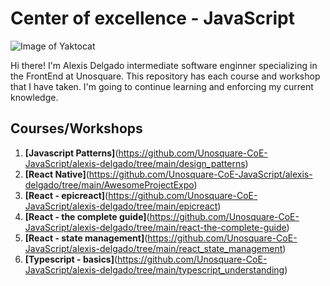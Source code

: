 # Center of excellence - JavaScript

![Image of Yaktocat](https://octodex.github.com/images/yaktocat.png)

Hi there! I'm Alexis Delgado intermediate software enginner specializing in the FrontEnd at Unosquare. This repository has each course and workshop that I have taken. I'm going to continue learning and enforcing my current knowledge.

## Courses/Workshops

1. **[Javascript Patterns]**(https://github.com/Unosquare-CoE-JavaScript/alexis-delgado/tree/main/design_patterns)
2. **[React Native]**(https://github.com/Unosquare-CoE-JavaScript/alexis-delgado/tree/main/AwesomeProjectExpo)
3. **[React - epicreact]**(https://github.com/Unosquare-CoE-JavaScript/alexis-delgado/tree/main/epicreact)
4. **[React - the complete guide]**(https://github.com/Unosquare-CoE-JavaScript/alexis-delgado/tree/main/react-the-complete-guide)
5. **[React - state management]**(https://github.com/Unosquare-CoE-JavaScript/alexis-delgado/tree/main/react_state_management)
6. **[Typescript - basics]**(https://github.com/Unosquare-CoE-JavaScript/alexis-delgado/tree/main/typescript_understanding)
